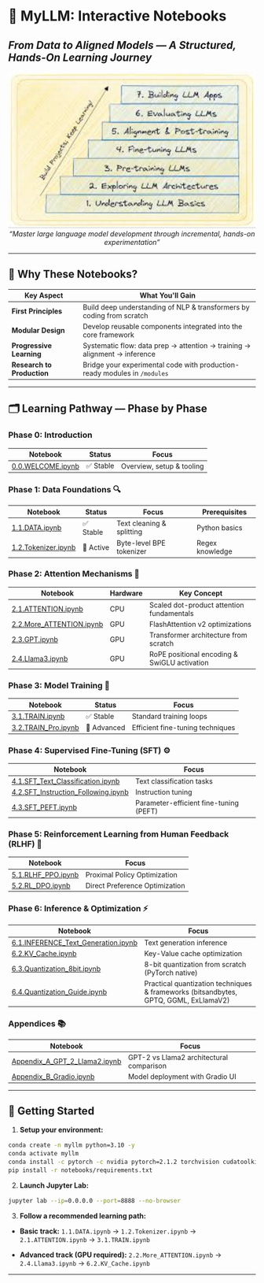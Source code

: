 # 🧠 MyLLM: Interactive Notebooks

## *From Data to Aligned Models — A Structured, Hands-On Learning Journey*

<div align="center">
  <img src="images/notepic.jpeg" width="700" alt="LLM Development Roadmap" />
  <br/>
  <em>“Master large language model development through incremental, hands-on experimentation”</em>
</div>

---

## 🌟 Why These Notebooks?

| **Key Aspect**             | **What You'll Gain**                                                      |
| -------------------------- | ------------------------------------------------------------------------- |
| **First Principles**       | Build deep understanding of NLP & transformers by coding from scratch     |
| **Modular Design**         | Develop reusable components integrated into the core framework            |
| **Progressive Learning**   | Systematic flow: data prep → attention → training → alignment → inference |
| **Research to Production** | Bridge your experimental code with production-ready modules in `/modules` |

---

## 🗂 Learning Pathway — Phase by Phase

### Phase 0: Introduction

| Notebook                                         | Status   | Focus                     |
| ------------------------------------------------ | -------- | ------------------------- |
| [0.0.WELCOME.ipynb](notebooks/0.0.WELCOME.ipynb) | ✅ Stable | Overview, setup & tooling |

### Phase 1: Data Foundations 🔍

| Notebook                                             | Status    | Focus                     | Prerequisites   |
| ---------------------------------------------------- | --------- | ------------------------- | --------------- |
| [1.1.DATA.ipynb](notebooks/1.1.DATA.ipynb)           | ✅ Stable  | Text cleaning & splitting | Python basics   |
| [1.2.Tokenizer.ipynb](notebooks/1.2.Tokenizer.ipynb) | 🚧 Active | Byte-level BPE tokenizer  | Regex knowledge |

### Phase 2: Attention Mechanisms 🤖

| Notebook                                                        | Hardware | Key Concept                                  |
| --------------------------------------------------------------- | -------- | -------------------------------------------- |
| [2.1.ATTENTION.ipynb](notebooks/2.1.ATTENTION.ipynb)            | CPU      | Scaled dot-product attention fundamentals    |
| [2.2.More\_ATTENTION.ipynb](notebooks/2.2.More_ATTENTION.ipynb) | GPU      | FlashAttention v2 optimizations              |
| [2.3.GPT.ipynb](notebooks/2.3.GPT.ipynb)                        | GPU      | Transformer architecture from scratch        |
| [2.4.Llama3.ipynb](notebooks/2.4.Llama3.ipynb)                  | GPU      | RoPE positional encoding & SwiGLU activation |

### Phase 3: Model Training 🏢

| Notebook                                              | Status      | Focus                            |
| ----------------------------------------------------- | ----------- | -------------------------------- |
| [3.1.TRAIN.ipynb](notebooks/3.1.TRAIN.ipynb)          | ✅ Stable    | Standard training loops          |
| [3.2.TRAIN\_Pro.ipynb](notebooks/3.2.TRAIN_Pro.ipynb) | 🚧 Advanced | Efficient fine-tuning techniques |

### Phase 4: Supervised Fine-Tuning (SFT) ⚙️

| Notebook                                                                               | Focus                                  |
| -------------------------------------------------------------------------------------- | -------------------------------------- |
| [4.1.SFT\_Text\_Classification.ipynb](notebooks/4.1.SFT_Text_Classification.ipynb)     | Text classification tasks              |
| [4.2.SFT\_Instruction\_Following.ipynb](notebooks/4.2.SFT_Instruction_Following.ipynb) | Instruction tuning                     |
| [4.3.SFT\_PEFT.ipynb](notebooks/4.3.SFT_PEFT.ipynb)                                    | Parameter-efficient fine-tuning (PEFT) |

### Phase 5: Reinforcement Learning from Human Feedback (RLHF) 💪

| Notebook                                            | Focus                          |
| --------------------------------------------------- | ------------------------------ |
| [5.1.RLHF\_PPO.ipynb](notebooks/5.1.RLHF_PPO.ipynb) | Proximal Policy Optimization   |
| [5.2.RL\_DPO.ipynb](notebooks/5.2.RL_DPO.ipynb)     | Direct Preference Optimization |

### Phase 6: Inference & Optimization ⚡

| Notebook                                                                               | Focus                                                                                |
| -------------------------------------------------------------------------------------- | ------------------------------------------------------------------------------------ |
| [6.1.INFERENCE\_Text\_Generation.ipynb](notebooks/6.1.INFERENCE_Text_Generation.ipynb) | Text generation inference                                                            |
| [6.2.KV\_Cache.ipynb](notebooks/6.2.KV_Cache.ipynb)                                    | Key-Value cache optimization                                                         |
| [6.3.Quantization\_8bit.ipynb](notebooks/6.3.Quantization_8bit.ipynb)                  | 8-bit quantization from scratch (PyTorch native)                                     |
| [6.4.Quantization\_Guide.ipynb](notebooks/6.4.Quantization_Guide.ipynb)                | Practical quantization techniques & frameworks (bitsandbytes, GPTQ, GGML, ExLlamaV2) |

### Appendices 📚

| Notebook                                                                     | Focus                                    |
| ---------------------------------------------------------------------------- | ---------------------------------------- |
| [Appendix\_A\_GPT\_2\_Llama2.ipynb](notebooks/Appandix_A_GPT_2_Llama2.ipynb) | GPT-2 vs Llama2 architectural comparison |
| [Appendix\_B\_Gradio.ipynb](notebooks/Appandix_B_Gradio.ipynb)               | Model deployment with Gradio UI          |

---

## 🚀 Getting Started

1. **Setup your environment:**

```bash
conda create -n myllm python=3.10 -y
conda activate myllm
conda install -c pytorch -c nvidia pytorch=2.1.2 torchvision cudatoolkit=12.1 -y
pip install -r notebooks/requirements.txt
```

2. **Launch Jupyter Lab:**

```bash
jupyter lab --ip=0.0.0.0 --port=8888 --no-browser
```

3. **Follow a recommended learning path:**

* **Basic track:**
  `1.1.DATA.ipynb` → `1.2.Tokenizer.ipynb` → `2.1.ATTENTION.ipynb` → `3.1.TRAIN.ipynb`

* **Advanced track (GPU required):**
  `2.2.More_ATTENTION.ipynb` → `2.4.Llama3.ipynb` → `6.2.KV_Cache.ipynb`

---

